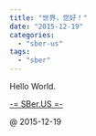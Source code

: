 ```yaml
---
title: "世界，您好！"
date: "2015-12-19"
categories: 
  - "sber-us"
tags: 
  - "sber"
---
```


Hello World.

[\-= SBer.US =-](http://www.sber.us)

@ 2015-12-19
